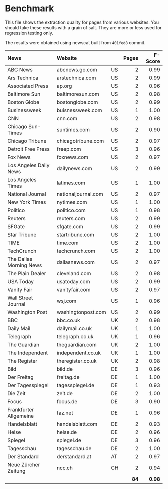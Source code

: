 # Benchmark

This file shows the extraction quality for pages from various websites.
You should take these results with a grain of salt. They are more or less used
for regression testing only.

The results were obtained using newscat built from `401fed8` commit.

|News                          |Website             |        |Pages   |F-Score |
|:-----------------------------|:-------------------|:-------|-------:|-------:|
|ABC News                      |abcnews.go.com      |US      |2       |0.99    |
|Ars Technica                  |arstechnica.com     |US      |2       |0.99    |
|Associated Press              |ap.org              |US      |2       |0.96    |
|Baltimore Sun                 |baltimoresun.com    |US      |2       |0.98    |
|Boston Globe                  |bostonglobe.com     |US      |2       |0.99    |
|Businessweek                  |buisnessweek.com    |US      |1       |1.00    |
|CNN                           |cnn.com             |US      |2       |0.98    |
|Chicago Sun-Times             |suntimes.com        |US      |2       |0.90    |
|Chicago Tribune               |chicagotribune.com  |US      |2       |0.97    |
|Detroit Free Press            |freep.com           |US      |3       |0.96    |
|Fox News                      |foxnews.com         |US      |2       |0.97    |
|Los Angeles Daily News        |dailynews.com       |US      |2       |0.99    |
|Los Angeles Times             |latimes.com         |US      |1       |1.00    |
|National Journal              |nationaljournal.com |US      |2       |0.97    |
|New York Times                |nytimes.com         |US      |1       |1.00    |
|Politico                      |politico.com        |US      |1       |0.98    |
|Reuters                       |reuters.com         |US      |2       |0.99    |
|SFGate                        |sfgate.com          |US      |2       |0.99    |
|Star Tribune                  |startribune.com     |US      |2       |1.00    |
|TIME                          |time.com            |US      |2       |1.00    |
|TechCrunch                    |techcrunch.com      |US      |2       |1.00    |
|The Dallas Morning News       |dallasnews.com      |US      |2       |0.97    |
|The Plain Dealer              |cleveland.com       |US      |2       |0.98    |
|USA Today                     |usatoday.com        |US      |2       |0.99    |
|Vanity Fair                   |vanityfair.com      |US      |2       |0.97    |
|Wall Street Journal           |wsj.com             |US      |1       |0.96    |
|Washington Post               |washingtonpost.com  |US      |2       |0.99    |
|BBC                           |bbc.co.uk           |UK      |2       |0.98    |
|Daily Mail                    |dailymail.co.uk     |UK      |1       |1.00    |
|Telegraph                     |telegraph.co.uk     |UK      |1       |0.96    |
|The Guardian                  |theguardian.com     |UK      |2       |1.00    |
|The Independent               |independent.co.uk   |UK      |1       |1.00    |
|The Register                  |theregister.co.uk   |UK      |2       |0.98    |
|Bild                          |bild.de             |DE      |3       |0.96    |
|Der Freitag                   |freitag.de          |DE      |1       |1.00    |
|Der Tagesspiegel              |tagesspiegel.de     |DE      |1       |0.93    |
|Die Zeit                      |zeit.de             |DE      |2       |1.00    |
|Focus                         |focus.de            |DE      |3       |0.90    |
|Frankfurter Allgemeine        |faz.net             |DE      |1       |0.96    |
|Handelsblatt                  |handelsblatt.com    |DE      |2       |0.93    |
|Heise                         |heise.de            |DE      |2       |0.96    |
|Spiegel                       |spiegel.de          |DE      |3       |0.96    |
|Tagesschau                    |tagesschau.de       |DE      |2       |1.00    |
|Der Standard                  |derstandard.at      |AT      |2       |0.97    |
|Neue Zürcher Zeitung          |ncc.ch              |CH      |2       |0.94    |
|                              |                    |        |**84**  |**0.98**|

